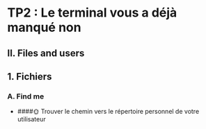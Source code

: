 # TP2 : Le terminal vous a déjà manqué non

## II. Files and users

## 1. Fichiers
### A. Find me

-  ####🌞 Trouver le chemin vers le répertoire personnel de votre utilisateur
